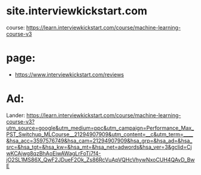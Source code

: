 # site.interviewkickstart.com
course: https://learn.interviewkickstart.com/course/machine-learning-course-v3

# page:
- https://www.interviewkickstart.com/reviews

# Ad:
Lander: https://learn.interviewkickstart.com/course/machine-learning-course-v3?utm_source=google&utm_medium=ppc&utm_campaign=Performance_Max_PST_Switchup_MLCourse__21294907909&utm_content=__c&utm_term=____&hsa_acc=3597576749&hsa_cam=21294907909&hsa_grp=&hsa_ad=&hsa_src=&hsa_tgt=&hsa_kw=&hsa_mt=&hsa_net=adwords&hsa_ver=3&gclid=CjwKCAjwg8qzBhAoEiwAWagLrFoTj7f4-jO2SL1MS86X_QwF2JDueF2Ok_Zs86RcVuApVQHcVhywNxoCUH4QAvD_BwE
